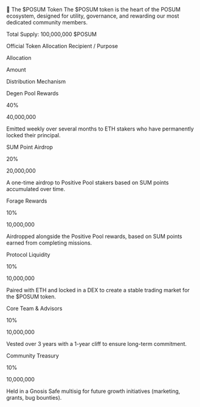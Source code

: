 💎 The $POSUM Token
The $POSUM token is the heart of the POSUM ecosystem, designed for utility, governance, and rewarding our most dedicated community members.

Total Supply: 100,000,000 $POSUM

Official Token Allocation
Recipient / Purpose

Allocation

Amount

Distribution Mechanism

Degen Pool Rewards

40%

40,000,000

Emitted weekly over several months to ETH stakers who have permanently locked their principal.

SUM Point Airdrop

20%

20,000,000

A one-time airdrop to Positive Pool stakers based on SUM points accumulated over time.

Forage Rewards

10%

10,000,000

Airdropped alongside the Positive Pool rewards, based on SUM points earned from completing missions.

Protocol Liquidity

10%

10,000,000

Paired with ETH and locked in a DEX to create a stable trading market for the $POSUM token.

Core Team & Advisors

10%

10,000,000

Vested over 3 years with a 1-year cliff to ensure long-term commitment.

Community Treasury

10%

10,000,000

Held in a Gnosis Safe multisig for future growth initiatives (marketing, grants, bug bounties).

